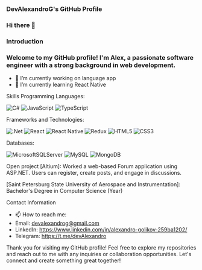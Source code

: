### DevAlexandroG's GitHub Profile

### Hi there 👋
### Introduction
### Welcome to my GitHub profile! I'm Alex, a passionate software engineer with a strong background in web development. 
- 🔭 I’m currently working on language app
- 🌱 I’m currently learning React Native

Skills
Programming Languages:

![C#](https://img.shields.io/badge/c%23-%23239120.svg?style=for-the-badge&logo=c-sharp&logoColor=white)
![JavaScript](https://img.shields.io/badge/javascript-%23323330.svg?style=for-the-badge&logo=javascript&logoColor=%23F7DF1E)
![TypeScript](https://img.shields.io/badge/typescript-%23007ACC.svg?style=for-the-badge&logo=typescript&logoColor=white)

Frameworks and Technologies:

![.Net](https://img.shields.io/badge/.NET-5C2D91?style=for-the-badge&logo=.net&logoColor=white)
![React](https://img.shields.io/badge/react-%2320232a.svg?style=for-the-badge&logo=react&logoColor=%2361DAFB)
![React Native](https://img.shields.io/badge/react_native-%2320232a.svg?style=for-the-badge&logo=react&logoColor=%2361DAFB)
![Redux](https://img.shields.io/badge/redux-%23593d88.svg?style=for-the-badge&logo=redux&logoColor=white)
![HTML5](https://img.shields.io/badge/html5-%23E34F26.svg?style=for-the-badge&logo=html5&logoColor=white)
![CSS3](https://img.shields.io/badge/css3-%231572B6.svg?style=for-the-badge&logo=css3&logoColor=white)

Databases:

![MicrosoftSQLServer](https://img.shields.io/badge/Microsoft%20SQL%20Server-CC2927?style=for-the-badge&logo=microsoft%20sql%20server&logoColor=white)
![MySQL](https://img.shields.io/badge/mysql-%2300f.svg?style=for-the-badge&logo=mysql&logoColor=white)
![MongoDB](https://img.shields.io/badge/MongoDB-%234ea94b.svg?style=for-the-badge&logo=mongodb&logoColor=white)

Open project
[Altium]: Worked a web-based Forum application using ASP.NET. Users can register, create posts, and engage in discussions.

[Saint Petersburg State University of Aerospace and Instrumentation]: Bachelor's Degree in Computer Science (Year)

Contact Information

- 📫 How to reach me:
- Email: devalexandrog@gmail.com
- LinkedIn: https://www.linkedin.com/in/alexandro-golikov-259ba1202/
- Telegram: https://t.me/devAlexandro
  
Thank you for visiting my GitHub profile! Feel free to explore my repositories and reach out to me with any inquiries or collaboration opportunities.
Let's connect and create something great together!
